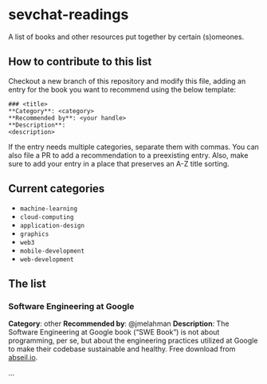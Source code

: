 # sevchat-readings

A list of books and other resources put together by certain (s)omeones.

## How to contribute to this list

Checkout a new branch of this repository and modify this file, adding an entry
for the book you want to recommend using the below template:

```
### <title>
**Category**: <category>
**Recommended by**: <your handle>
**Description**:
<description>
```

If the entry needs multiple categories, separate them with commas. You can also
file a PR to add a recommendation to a preexisting entry. Also, make sure to
add your entry in a place that preserves an A-Z title sorting.

## Current categories

* `machine-learning`
* `cloud-computing`
* `application-design`
* `graphics`
* `web3`
* `mobile-development`
* `web-development`

## The list

### Software Engineering at Google
**Category**: other
**Recommended by**: @jmelahman
**Description**: The Software Engineering at Google book (“SWE Book”) is not about programming, per se, but about the engineering practices utilized at Google to make their codebase sustainable and healthy. Free download from [abseil.io](https://abseil.io/resources/swe-book).

...
